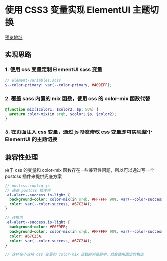 # 使用 CSS3 变量实现 ElementUI 主题切换

[预览地址](https://dlillard0.github.io/element-custom-theme/)

## 实现思路

### 1. 使用 css 变量定制 ElementUI sass 变量

```scss
// element-variables.scss
$--color-primary: var(--color-primary, #409EFF);
```

### 2. 覆盖 sass 内置的 mix 函数，使用 css 的 color-mix 函数代替

```scss
@function mix($color1, $color2, $p: 50%) {
  @return color-mix(in srgb, $color1 $p, $color2);
}
```

### 3. 在页面注入 css 变量，通过 js 动态修改 css 变量即可实现整个 ElementUI 的主题切换

## 兼容性处理

由于 css 的变量和 color-mix 函数存在一些兼容性问题，所以可以通过写一个 postcss 插件来提供兜底方案

```scss
// postcss.config.js
// 通过 postcss 插件将
.el-alert--success.is-light {
  background-color: color-mix(in srgb, #FFFFFF 90%, var(--color-success, #67C23A));
  color: var(--color-success, #67C23A);
}

// 转换为
.el-alert--success.is-light {
  background-color: #F0F9EB;
  background-color: color-mix(in srgb, #FFFFFF 90%, var(--color-success, #67C23A));
  color: #67C23A;
  color: var(--color-success, #67C23A);
}

// 这样在不支持 css 变量和 color-mix 函数的浏览器中，就会使用固定的色值
```